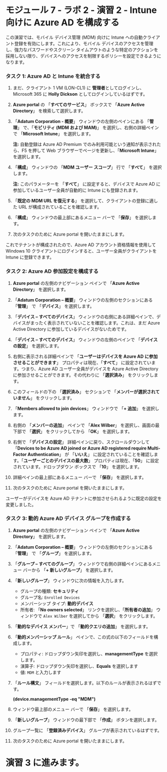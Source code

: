 # モジュール 7 - ラボ 2 - 演習 2 - Intune 向けに Azure AD を構成する 

この演習では、モバイル デバイス管理 (MDM) 向けに Intune への自動クライアント登録を有効にします。これにより、モバイル デバイスのアクセスを管理し、強力なパスワードやスクリーン タイムアウトのような特定のアクションを採用しない限り、デバイスへのアクセスを制限するポリシーを設定できるようになります。

### タスク 1: Azure AD と Intune を統合する

1. まだ、クライアント 1 VM (LON-CL1) に **管理者**としてログインし、Microsoft 365 に **Holly Dickson** としてログインしているはずです。

2. **Azure portal** の 「**すべてのサービス**」 ボックスで 「**Azure Active Directory**」 を検索して選択します。

3. 「**Adatum Corporation - 概要**」 ウィンドウの左側のペインにある 「**管理**」 で、「**モビリティ (MDM および MAM)**」 を選択し、右側の詳細ペインで 「**Microsoft Intune**」 を選択します。

    **注:** 自動登録は Azure AD Premium でのみ利用可能という通知が表示されたら、F5 を押して Web ブラウザーでページを更新し、「**Microsoft Intune**」 を選択します。

4. 「**構成**」 ウィンドウの 「**MDM ユーザー スコープ**」 行で 「**すべて**」 を選択します。

    **注:** このパラメーターを 「**すべて**」 に設定すると、デバイスで Azure AD に参加しているユーザー全員が自動的に Intune にも登録されます。

5. 「**既定の MDM URL を復元する**」 を選択して、クライアントの登録に適した URL が構成されていることを確認します。

6. 「**構成**」 ウィンドウの最上部にあるメニュー バーで 「**保存**」 を選択します。

7. 次のタスクのために Azure portal を開いたままにします。

これでテナントが構成されたので、Azure AD アカウント資格情報を使用して Windows 10 クライアントにログインすると、ユーザー全員がクライアントを Intune に登録できます。


### タスク 2: Azure AD 参加設定を構成する

1. **Azure portal** の左側のナビゲーション ペインで 「**Azure Active Directory**」 を選択します。

2. 「**Adatum Corporation – 概要**」 ウィンドウの左側のセクションにある 「**管理**」 で 「**デバイス**」 を選択します。

3. 「**デバイス – すべてのデバイス**」 ウィンドウの右側にある詳細ペインで、デバイスがまったく表示されていないことを確認します。これは、まだ Azure Active Directory に参加しているデバイスがないためです。

4. 「**デバイス – すべてのデバイス**」 ウィンドウの左側のペインで 「**デバイスの設定**」 を選択します。

5. 右側に表示される詳細ペインで 「**ユーザーはデバイスを Azure AD に参加させることができます**」 プロパティは現在、「**すべて**」 に設定されています。つまり、Azure AD ユーザー全員がデバイスを Azure Active Directory に参加させることができます。その代わりに 「**選択済み**」 をクリックします。

6. このフィールドの下の 「**選択済み**」 セクションで 「**メンバーが選択されていません**」 をクリックします。

7. 「**Members allowed to join devices**」 ウィンドウで 「**+ 追加**」 を選択します。

8. 右側の 「**メンバーの追加**」 ペインで 「**Alex Wilber**」 を選択し、画面の最下部で 「**選択**」 をクリックしてから 「**OK**」 を選択します。

9. 右側で 「**デバイスの設定**」 詳細ペインに戻り、スクロールダウンして 「**Devices to be Azure AD joined or Azure AD registered require Multi-Factor Authentication**」 が 「**いいえ**」 に設定されていることを確認します。「**ユーザーごとのデバイスの最大数**」 プロパティは現在、「**50**」 に設定されています。ドロップダウン ボックスで 「**10**」 を選択します。

10. 詳細ペインの最上部にあるメニュー バーで 「**保存**」 を選択します。

11. 次のタスクのために Azure portal を開いたままにします。

ユーザーがデバイスを Azure AD テナントに参加させられるように既定の設定を変更しました。


### タスク 3: 動的 Azure AD デバイス グループを作成する

1. **Azure portal** の左側のナビゲーション ペインで 「**Azure Active Directory**」 を選択します。

2. 「**Adatum Corporation – 概要**」 ウィンドウの左側のセクションにある 「**管理**」 で 「**グループ**」 を選択します。

3. 「**グループ – すべてのグループ**」 ウィンドウで右側の詳細ペインにあるメニュー バーから 「**+ 新しいグループ**」 を選択します。

4. 「**新しいグループ**」 ウィンドウに次の情報を入力します。

    - グループの種類: **セキュリティ**
    - グループ名: `Enrolled Devices`
    - メンバーシップ タイプ: **動的デバイス**
    - 所有者: 「**No owners selected**」 リンクを選択し、「**所有者の追加**」 ウィンドウで `Alex Wilber` を選択してから 「**選択**」 をクリックします。

5. 「**動的なデバイス メンバー**」で 「**動的クエリの追加**」 を選択します。

6. 「**動的メンバーシップ ルール**」 ペインで、この式の以下のフィールドを構成します。

    - プロパティ: ドロップダウン矢印を選択し、**managementType** を選択します。
    - 演算子: ドロップダウン矢印を選択し、**Equals** を選択します  
    - 値: `MDM` と入力します

3. 「**ルール構文**」 フィールドを選択します。以下のルールが表示されるはずです。

    **(device.managementType -eq  &quot;MDM&quot;)**

7. ウィンドウ最上部のメニュー バーで 「**保存**」 を選択します。

8. 「**新しいグループ**」 ウィンドウの最下部で 「**作成**」 ボタンを選択します。

9. グループ一覧に 「**登録済みデバイス**」 グループが表示されているはずです。

10. 次のタスクのために Azure portal を開いたままにします。


# 演習 3 に進みます。
